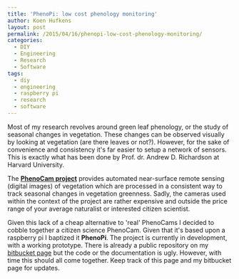 ```yaml
---
title: 'PhenoPi: low cost phenology monitoring'
author: Koen Hufkens
layout: post
permalink: /2015/04/16/phenopi-low-cost-phenology-monitoring/
categories:
  - DIY
  - Engineering
  - Research
  - Software
tags:
  - diy
  - engineering
  - raspberry pi
  - research
  - software
---
```

Most of my research revolves around green leaf phenology, or the study of seasonal changes in vegetation. These changes can be observed visually by looking at vegetation (are there leaves or not?). However, for the sake of convenience and consistency it's far easier to setup a network of sensors. This is exactly what has been done by Prof. dr. Andrew D. Richardson at Harvard University.

The <a href="http://phenocam.sr.unh.edu/webcam/about/"><strong>PhenoCam project</strong></a> provides automated near-surface remote sensing (digital images) of vegetation which are processed in a consistent way to track seasonal changes in vegetation greenness. Sadly, the cameras used within the context of the project are rather expensive and outside the price range of your average naturalist or interested citizen scientist.

Given this lack of a cheap alternative to 'real' PhenoCams I decided to cobble together a citizen science PhenoCam. Given that it's based upon a raspberry pi I baptized it <strong>PhenoPi</strong>. The project is currently in development, with a working prototype. There is already a public repository on my <a href="https://bitbucket.org/khufkens/phenopi">bitbucket page</a> but the code or the documentation is ugly. However, with time this should all come together. Keep track of this page and my bitbucket page for updates.